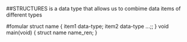##STRUCTURES
is a data type that allows us to combime data items of different types

#fomular
 struct name 
{
	item1 data-type;
	item2 data-type
	...;;
}
void main(void)
{
	struct name name_ren;
}
